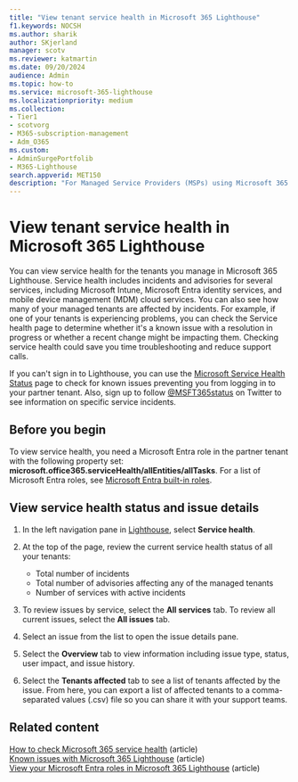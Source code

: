 ```yaml
---
title: "View tenant service health in Microsoft 365 Lighthouse"
f1.keywords: NOCSH
ms.author: sharik
author: SKjerland
manager: scotv
ms.reviewer: katmartin
ms.date: 09/20/2024
audience: Admin
ms.topic: how-to
ms.service: microsoft-365-lighthouse
ms.localizationpriority: medium
ms.collection:
- Tier1
- scotvorg
- M365-subscription-management
- Adm_O365
ms.custom:
- AdminSurgePortfolib
- M365-Lighthouse                         
search.appverid: MET150
description: "For Managed Service Providers (MSPs) using Microsoft 365 Lighthouse, learn how to view tenant service health."
---
```


# View tenant service health in Microsoft 365 Lighthouse

You can view service health for the tenants you manage in Microsoft 365 Lighthouse. Service health includes incidents and advisories for several services, including Microsoft Intune, Microsoft Entra identity services, and mobile device management (MDM) cloud services. You can also see how many of your managed tenants are affected by incidents. For example, if one of your tenants is experiencing problems, you can check the Service health page to determine whether it's a known issue with a resolution in progress or whether a recent change might be impacting them. Checking service health could save you time troubleshooting and reduce support calls.

If you can't sign in to Lighthouse, you can use the [Microsoft Service Health Status](https://status.cloud.microsoft/) page to check for known issues preventing you from logging in to your partner tenant. Also, sign up to follow [@MSFT365status](https://twitter.com/MSFT365Status) on Twitter to see information on specific service incidents.

## Before you begin

To view service health, you need a Microsoft Entra role in the partner tenant with the following property set: **microsoft.office365.serviceHealth/allEntities/allTasks**. For a list of Microsoft Entra roles, see [Microsoft Entra built-in roles](/azure/active-directory/roles/permissions-reference).

## View service health status and issue details

1. In the left navigation pane in <a href="https://go.microsoft.com/fwlink/p/?linkid=2168110" target="_blank">Lighthouse</a>, select **Service health**.

2. At the top of the page, review the current service health status of all your tenants:

   - Total number of incidents
   - Total number of advisories affecting any of the managed tenants
   - Number of services with active incidents

3. To review issues by service, select the **All services** tab. To review all current issues, select the **All issues** tab.

4. Select an issue from the list to open the issue details pane. 

5. Select the **Overview** tab to view information including issue type, status, user impact, and issue history.

6. Select the **Tenants affected** tab to see a list of tenants affected by the issue. From here, you can export a list of affected tenants to a comma-separated values (.csv) file so you can share it with your support teams.

## Related content

[How to check Microsoft 365 service health](/microsoft-365/enterprise/view-service-health) (article)\
[Known issues with Microsoft 365 Lighthouse](m365-lighthouse-known-issues.md) (article)\
[View your Microsoft Entra roles in Microsoft 365 Lighthouse](m365-lighthouse-view-your-roles.md) (article)
